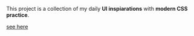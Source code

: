 This project is a collection of my daily **UI inspiarations** with **modern CSS practice**.

[see here](https://jinnn0.github.io/css-project/)
